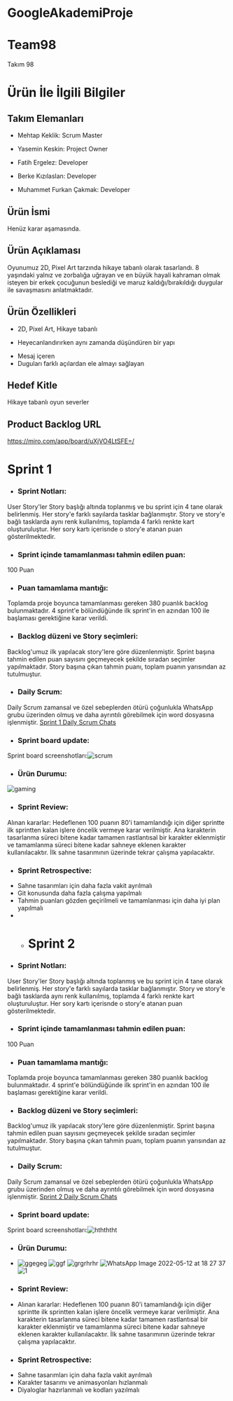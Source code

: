 # GoogleAkademiProje
# Team98
Takım 98
# Ürün İle İlgili Bilgiler
## Takım Elemanları

 
* Mehtap Keklik: Scrum Master
- Yasemin Keskin: Project Owner
+ Fatih Ergelez: Developer
* Berke Kızılaslan: Developer
- Muhammet Furkan Çakmak: Developer
## Ürün İsmi
Henüz karar aşamasında.
## Ürün Açıklaması
Oyunumuz 2D, Pixel Art tarzında hikaye tabanlı olarak tasarlandı. 8 yaşındaki yalnız ve zorbalığa uğrayan ve en büyük hayali kahraman olmak isteyen bir erkek çocuğunun beslediği ve maruz kaldığı/bırakıldığı duygular ile savaşmasını anlatmaktadır. 
## Ürün Özellikleri
* 2D, Pixel Art, Hikaye tabanlı
- Heyecanlandırırken aynı zamanda düşündüren bir yapı
+ Mesaj içeren
+ Duguları farklı açılardan ele almayı sağlayan
## Hedef Kitle
Hikaye tabanlı oyun severler
## Product Backlog URL
https://miro.com/app/board/uXjVO4LtSFE=/
# Sprint 1
* ### Sprint Notları: 
User Story'ler Story başlığı altında toplanmış ve bu sprint için 4 tane olarak belirlenmiş. Her story'e farklı sayılarda tasklar bağlanmıştır. Story ve story'e bağlı tasklarda aynı renk kullanılmış, toplamda 4 farklı renkte kart oluşturuluştur. Her sory kartı içerisnde o story'e atanan puan gösterilmektedir.
* ### Sprint içinde tamamlanması tahmin edilen puan: 
100 Puan
* ### Puan tamamlama mantığı: 
Toplamda proje boyunca tamamlanması gereken 380 puanlık backlog bulunmaktadır. 4 sprint'e bölündüğünde ilk sprint'in en azından 100 ile başlaması gerektiğine karar verildi.
* ### Backlog düzeni ve Story seçimleri:
Backlog'umuz ilk yapılacak story'lere göre düzenlenmiştir. Sprint başına tahmin edilen puan sayısını geçmeyecek şekilde sıradan seçimler yapılmaktadır. Story başına çıkan tahmin puanı, toplam puanın yarısından az tutulmuştur.
* ### Daily Scrum: 
Daily Scrum zamansal ve özel sebeplerden ötürü çoğunlukla WhatsApp grubu üzerinden olmuş ve daha ayrıntılı görebilmek için word dosyasına işlenmiştir. [Sprint 1 Daily Scrum Chats](https://docs.google.com/document/d/1odjZ4dcRaoeTCmS3Tk_kDCtjD3aJ7dJpsaZ8L1x74KY/edit)
* ### Sprint board update:
Sprint board screenshotları:![scrum](https://user-images.githubusercontent.com/101967210/167492746-b528e900-4478-4990-8b78-ca5afc8241b7.JPG)
* ### Ürün Durumu:
![gaming](https://user-images.githubusercontent.com/101967210/167493127-8dc43536-9625-4284-a012-1bae2f93aa77.JPG)
* ### Sprint Review:
Alınan kararlar: Hedeflenen 100 puanın 80'i tamamlandığı için diğer sprintte ilk sprintten kalan işlere öncelik vermeye karar verilmiştir. Ana karakterin tasarlanma süreci bitene kadar tamamen rastlantısal bir karakter eklenmiştir ve tamamlanma süreci bitene kadar sahneye eklenen karakter kullanılacaktır. İlk sahne tasarımının üzerinde tekrar çalışma yapılacaktır. 
* ### Sprint Retrospective:
* Sahne tasarımları için daha fazla vakit ayrılmalı
* Git konusunda daha fazla çalışma yapılmalı 
* Tahmin puanları gözden geçirilmeli ve tamamlanması için daha iyi plan yapılmalı
* * # Sprint 2
* ### Sprint Notları: 
User Story'ler Story başlığı altında toplanmış ve bu sprint için 4 tane olarak belirlenmiş. Her story'e farklı sayılarda tasklar bağlanmıştır. Story ve story'e bağlı tasklarda aynı renk kullanılmış, toplamda 4 farklı renkte kart oluşturuluştur. Her sory kartı içerisnde o story'e atanan puan gösterilmektedir.
* ### Sprint içinde tamamlanması tahmin edilen puan: 
100 Puan
* ### Puan tamamlama mantığı: 
Toplamda proje boyunca tamamlanması gereken 380 puanlık backlog bulunmaktadır. 4 sprint'e bölündüğünde ilk sprint'in en azından 100 ile başlaması gerektiğine karar verildi.
* ### Backlog düzeni ve Story seçimleri:
Backlog'umuz ilk yapılacak story'lere göre düzenlenmiştir. Sprint başına tahmin edilen puan sayısını geçmeyecek şekilde sıradan seçimler yapılmaktadır. Story başına çıkan tahmin puanı, toplam puanın yarısından az tutulmuştur.
* ### Daily Scrum: 
Daily Scrum zamansal ve özel sebeplerden ötürü çoğunlukla WhatsApp grubu üzerinden olmuş ve daha ayrıntılı görebilmek için word dosyasına işlenmiştir. [Sprint 2 Daily Scrum Chats](https://docs.google.com/document/d/1odjZ4dcRaoeTCmS3Tk_kDCtjD3aJ7dJpsaZ8L1x74KY/edit)
* ### Sprint board update:
Sprint board screenshotları:![hthththt](https://user-images.githubusercontent.com/101967210/169885459-d3a0db92-3f92-4e41-9a2e-f363ceda8bb0.JPG)

* ### Ürün Durumu:
* ![ggegeg](https://user-images.githubusercontent.com/101967210/169884670-f96d34e8-8fbf-4ce7-8ff8-db79ff7ee4d1.JPG)
![ggf](https://user-images.githubusercontent.com/101967210/169884677-ee6bb6ef-5614-4be3-a245-8bd0d0f64658.JPG)
![grgrhrhr](https://user-images.githubusercontent.com/101967210/169884683-1c80cc14-f435-46fc-9c44-a4f5dea45db9.JPG)
![WhatsApp Image 2022-05-12 at 18 27 37](https://user-images.githubusercontent.com/101967210/169884712-8d72e0a5-3959-4fe6-9318-6eefda333c16.jpeg)
![1](https://user-images.githubusercontent.com/101967210/169884716-b2e297c1-3cf0-4fa2-ae88-160e72f6534c.png)
* ### Sprint Review:
* Alınan kararlar: Hedeflenen 100 puanın 80'i tamamlandığı için diğer sprintte ilk sprintten kalan işlere öncelik vermeye karar verilmiştir. Ana karakterin tasarlanma süreci bitene kadar tamamen rastlantısal bir karakter eklenmiştir ve tamamlanma süreci bitene kadar sahneye eklenen karakter kullanılacaktır. İlk sahne tasarımının üzerinde tekrar çalışma yapılacaktır. 
* ### Sprint Retrospective:
* Sahne tasarımları için daha fazla vakit ayrılmalı
* Karakter tasarımı ve animasyonları hızlanmalı
* Diyaloglar hazırlanmalı ve kodları yazılmalı

